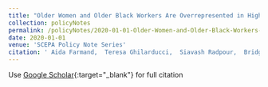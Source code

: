 ```yaml
---
title: "Older Women and Older Black Workers Are Overrepresented in High-Risk Jobs"
collection: policyNotes
permalink: /policyNotes/2020-01-01-Older-Women-and-Older-Black-Workers-Are-Overrepresented-in-High-Risk-Jobs
date: 2020-01-01
venue: 'SCEPA Policy Note Series'
citation: ' Aida Farmand,  Teresa Ghilarducci,  Siavash Radpour,  Bridget Fisher, &quot;Older Women and Older Black Workers Are Overrepresented in High-Risk Jobs.&quot; SCEPA Policy Note Series, 2020.'
---
```

Use [Google Scholar](https://scholar.google.com/scholar?q=Older+Women+and+Older+Black+Workers+Are+Overrepresented+in+High+Risk+Jobs){:target="_blank"} for full citation